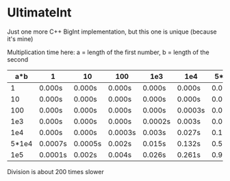 # UltimateInt
Just one more C++ BigInt implementation, but this one is unique (because it's mine)

Multiplication time here:
a = length of the first number,
b = length of the second

| a*b   | 1       | 10      | 100     | 1e3     | 1e4     | 5*1e4   | 1e5    |
|-------|---------|---------|---------|---------|---------|---------|--------|
| 1     | 0.000s  | 0.000s  | 0.000s  | 0.000s  | 0.000s  | 0.0005s | 0.001s |
| 10    | 0.000s  | 0.000s  | 0.000s  | 0.000s  | 0.000s  | 0.0005s | 0.002s |
| 100   | 0.000s  | 0.000s  | 0.000s  | 0.000s  | 0.0003s | 0.002s  | 0.004s |
| 1e3   | 0.000s  | 0.000s  | 0.000s  | 0.0002s | 0.003s  | 0.015s  | 0.026s |
| 1e4   | 0.000s  | 0.000s  | 0.0003s | 0.003s  | 0.027s  | 0.132s  | 0.261s |
| 5*1e4 | 0.0007s | 0.0005s | 0.002s  | 0.015s  | 0.132s  | 0.558s  | 0.920s |
| 1e5   | 0.0001s | 0.002s  | 0.004s  | 0.026s  | 0.261s  | 0.920s  | 2.001s |

Division is about 200 times slower
